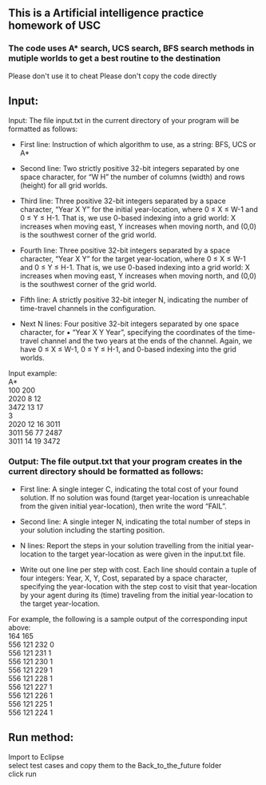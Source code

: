 ## This is a Artificial intelligence practice homework of USC

### The code uses A* search, UCS search, BFS search methods in mutiple worlds to get a best routine to the destination


Please don't use it to cheat 
Please don't copy the code directly 

## Input:
Input: The file input.txt in the current directory of your program will be formatted as follows:

* First line: Instruction of which algorithm to use, as a string: BFS, UCS or A*

* Second line: Two strictly positive 32-bit integers separated by one space character, for “W H” the number of columns (width) and rows (height) for all grid worlds.

* Third line: Three positive 32-bit integers separated by a space character, “Year X Y” for the initial year-location, where 0 ≤ X ≤ W-1 and 0 ≤ Y ≤ H-1. That is, we use 0-based indexing into a grid world: X increases when moving east, Y increases when moving north, and (0,0) is the southwest corner of the grid world.

* Fourth line: Three positive 32-bit integers separated by a space character, “Year X Y” for the target year-location, where 0 ≤ X ≤ W-1 and 0 ≤ Y ≤ H-1. That is, we use 0-based indexing into a grid world: X increases when moving east, Y increases when moving north, and (0,0) is the southwest corner of the grid world.

* Fifth line: A strictly positive 32-bit integer N, indicating the number of time-travel channels in the configuration.

* Next N lines: Four positive 32-bit integers separated by one space character, for ▪ “Year X Y Year”, specifying the coordinates of the time-travel channel and the two years at the ends of the channel. Again, we have 0 ≤ X ≤ W-1, 0 ≤ Y ≤ H-1, and 0-based indexing into the grid worlds.

Input example:  
A*  
100 200  
2020 8 12   
3472 13 17   
3   
2020 12 16 3011  
3011 56 77 2487  
3011 14 19 3472  


### Output: The file output.txt that your program creates in the current directory should be formatted as follows:

* First line: A single integer C, indicating the total cost of your found solution. If no solution was found (target year-location is unreachable from the given initial year-location), then write the word “FAIL”.

* Second line: A single integer N, indicating the total number of steps in your solution including the starting position.

* N lines: Report the steps in your solution travelling from the initial year-location to the target year-location as were given in the input.txt file.

* Write out one line per step with cost. Each line should contain a tuple of four integers: Year, X, Y, Cost, separated by a space character, specifying the year-location with the step cost to visit that year-location by your agent during its (time) traveling from the initial year-location to the target year-location.

For example, the following is a sample output of the corresponding input above:  
164
165  
556 121 232 0  
556 121 231 1  
556 121 230 1  
556 121 229 1  
556 121 228 1  
556 121 227 1  
556 121 226 1  
556 121 225 1  
556 121 224 1  
## Run method:
Import to Eclipse   
select test cases and copy them to the Back_to_the_future folder  
click run

